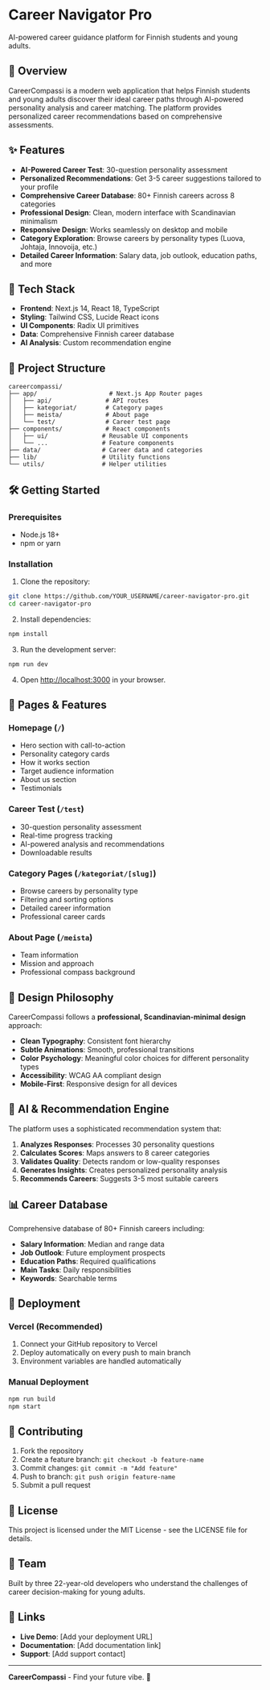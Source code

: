 # Career Navigator Pro

AI-powered career guidance platform for Finnish students and young adults.

## 🎯 Overview

CareerCompassi is a modern web application that helps Finnish students and young adults discover their ideal career paths through AI-powered personality analysis and career matching. The platform provides personalized career recommendations based on comprehensive assessments.

## ✨ Features

- **AI-Powered Career Test**: 30-question personality assessment
- **Personalized Recommendations**: Get 3-5 career suggestions tailored to your profile
- **Comprehensive Career Database**: 80+ Finnish careers across 8 categories
- **Professional Design**: Clean, modern interface with Scandinavian minimalism
- **Responsive Design**: Works seamlessly on desktop and mobile
- **Category Exploration**: Browse careers by personality types (Luova, Johtaja, Innovoija, etc.)
- **Detailed Career Information**: Salary data, job outlook, education paths, and more

## 🚀 Tech Stack

- **Frontend**: Next.js 14, React 18, TypeScript
- **Styling**: Tailwind CSS, Lucide React icons
- **UI Components**: Radix UI primitives
- **Data**: Comprehensive Finnish career database
- **AI Analysis**: Custom recommendation engine

## 📁 Project Structure

```
careercompassi/
├── app/                    # Next.js App Router pages
│   ├── api/               # API routes
│   ├── kategoriat/        # Category pages
│   ├── meista/            # About page
│   └── test/              # Career test page
├── components/            # React components
│   ├── ui/               # Reusable UI components
│   └── ...               # Feature components
├── data/                 # Career data and categories
├── lib/                  # Utility functions
└── utils/                # Helper utilities
```

## 🛠️ Getting Started

### Prerequisites

- Node.js 18+ 
- npm or yarn

### Installation

1. Clone the repository:
```bash
git clone https://github.com/YOUR_USERNAME/career-navigator-pro.git
cd career-navigator-pro
```

2. Install dependencies:
```bash
npm install
```

3. Run the development server:
```bash
npm run dev
```

4. Open [http://localhost:3000](http://localhost:3000) in your browser.

## 📱 Pages & Features

### Homepage (`/`)
- Hero section with call-to-action
- Personality category cards
- How it works section
- Target audience information
- About us section
- Testimonials

### Career Test (`/test`)
- 30-question personality assessment
- Real-time progress tracking
- AI-powered analysis and recommendations
- Downloadable results

### Category Pages (`/kategoriat/[slug]`)
- Browse careers by personality type
- Filtering and sorting options
- Detailed career information
- Professional career cards

### About Page (`/meista`)
- Team information
- Mission and approach
- Professional compass background

## 🎨 Design Philosophy

CareerCompassi follows a **professional, Scandinavian-minimal design** approach:

- **Clean Typography**: Consistent font hierarchy
- **Subtle Animations**: Smooth, professional transitions
- **Color Psychology**: Meaningful color choices for different personality types
- **Accessibility**: WCAG AA compliant design
- **Mobile-First**: Responsive design for all devices

## 🧠 AI & Recommendation Engine

The platform uses a sophisticated recommendation system that:

1. **Analyzes Responses**: Processes 30 personality questions
2. **Calculates Scores**: Maps answers to 8 career categories
3. **Validates Quality**: Detects random or low-quality responses
4. **Generates Insights**: Creates personalized personality analysis
5. **Recommends Careers**: Suggests 3-5 most suitable careers

## 📊 Career Database

Comprehensive database of 80+ Finnish careers including:

- **Salary Information**: Median and range data
- **Job Outlook**: Future employment prospects
- **Education Paths**: Required qualifications
- **Main Tasks**: Daily responsibilities
- **Keywords**: Searchable terms

## 🚀 Deployment

### Vercel (Recommended)

1. Connect your GitHub repository to Vercel
2. Deploy automatically on every push to main branch
3. Environment variables are handled automatically

### Manual Deployment

```bash
npm run build
npm start
```

## 🤝 Contributing

1. Fork the repository
2. Create a feature branch: `git checkout -b feature-name`
3. Commit changes: `git commit -m "Add feature"`
4. Push to branch: `git push origin feature-name`
5. Submit a pull request

## 📄 License

This project is licensed under the MIT License - see the LICENSE file for details.

## 👥 Team

Built by three 22-year-old developers who understand the challenges of career decision-making for young adults.

## 🔗 Links

- **Live Demo**: [Add your deployment URL]
- **Documentation**: [Add documentation link]
- **Support**: [Add support contact]

---

**CareerCompassi** - Find your future vibe. 🧭
